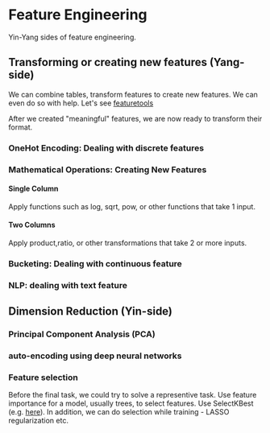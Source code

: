 # Feature Engineering
Yin-Yang sides of feature engineering.


## Transforming or creating new features (Yang-side)

We can combine tables, transform features to create new features.
We can even do so with help. Let's see [featuretools](https://www.featuretools.com/)

After we created "meaningful" features, we are now ready to transform their format.
### OneHot Encoding: Dealing with discrete features

### Mathematical Operations: Creating New Features

#### Single Column
Apply functions such as log, sqrt, pow, or other functions that take 1 input.

#### Two Columns
Apply product,ratio, or other transformations that take 2 or more inputs.

### Bucketing: Dealing with continuous feature

### NLP: dealing with text feature

## Dimension Reduction (Yin-side)

### Principal Component Analysis (PCA)

### auto-encoding using deep neural networks

### Feature selection

Before the final task, we could try to solve a representive task. Use feature importance for a model, usually trees, to select features. Use SelectKBest (e.g. [here](https://scikit-learn.org/stable/modules/generated/sklearn.feature_selection.SelectKBest.html)).
In addition, we can do selection while training - LASSO regularization etc.


